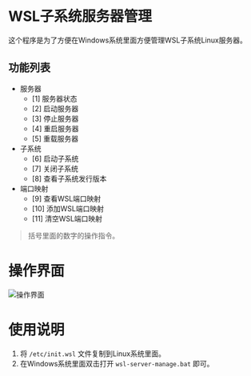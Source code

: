 # WSL子系统服务器管理

这个程序是为了方便在Windows系统里面方便管理WSL子系统Linux服务器。

## 功能列表

- 服务器
  - [1] 服务器状态
  - [2] 启动服务器
  - [3] 停止服务器
  - [4] 重启服务器
  - [5] 重载服务器
- 子系统
  - [6] 启动子系统
  - [7] 关闭子系统
  - [8] 查看子系统发行版本
- 端口映射
  - [9] 查看WSL端口映射
  - [10] 添加WSL端口映射
  - [11] 清空WSL端口映射

> 括号里面的数字的操作指令。

# 操作界面

![操作界面](https://files.catbox.moe/j4m56z.png)

# 使用说明

1. 将 `/etc/init.wsl` 文件复制到Linux系统里面。
2. 在Windows系统里面双击打开 `wsl-server-manage.bat` 即可。